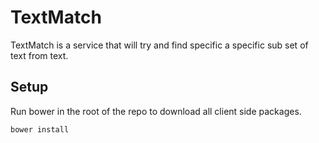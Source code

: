 # TextMatch

TextMatch is a service that will try and find specific a specific sub set of text from text.

## Setup ##

Run bower in the root of the repo to download all client side packages.

```
bower install
```
